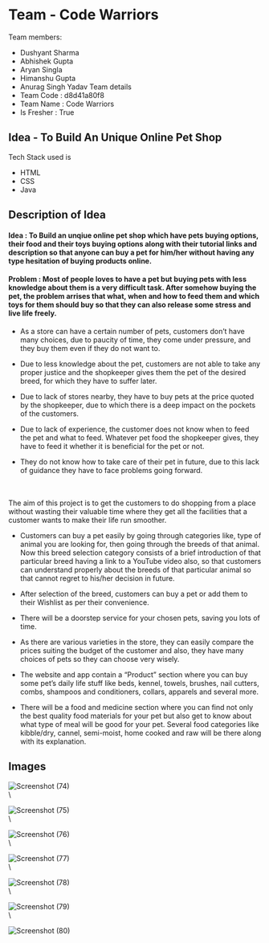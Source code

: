 # Team - Code Warriors
Team members:
- Dushyant Sharma
- Abhishek Gupta
- Aryan Singla
- Himanshu Gupta
- Anurag Singh Yadav
Team details
- Team Code : d8d41a80f8 
- Team Name : Code Warriors
- Is Fresher : True
## Idea - To Build An Unique Online Pet Shop
Tech Stack used is
- HTML
- CSS
- Java
## Description of Idea
#### Idea : To Build an unqiue online pet shop which have pets buying options, their food and their toys buying options along with their tutorial links and description so that anyone can buy a pet for him/her without having any type hesitation of buying products online.
#### Problem : Most of people loves to have a pet but buying pets with less knowledge about them is a very difficult task. After somehow buying the pet, the problem arrises that what, when and how to feed them and which toys for them should buy so that they can also release some stress and live life freely.
- As a store can have a certain number of pets, customers don’t have many choices, due to paucity of time, they come under pressure, and they buy them even if they do not want to.​

- Due to less knowledge about the pet, customers are not able to take any proper justice and the shopkeeper gives them the pet of the desired breed, for which they have to suffer later.​

- Due to lack of stores nearby, they have to buy pets at the price quoted by the shopkeeper, due to which there is a deep impact on the pockets of the customers.​

- Due to lack of experience, the customer does not know when to feed the pet and what to feed. Whatever pet food the shopkeeper gives, they have to feed it whether it is beneficial for the pet or not.​

- They do not know how to take care of their pet in future, due to this lack of guidance they have to face problems going forward.​

\
\
The aim of this project is to get the customers to do shopping from a place without wasting their valuable time where they get all the facilities that a customer wants to make their life run smoother. 

- Customers can buy a pet easily by going through categories like, type of animal you are looking for, then going through the breeds of that animal. Now this breed selection category consists of a brief introduction of that particular breed having a link to a YouTube video also, so that customers can understand properly about the breeds of that particular animal so that cannot regret to his/her decision in future. ​

- After selection of the breed, customers can buy a pet or add them to their Wishlist as per their convenience. ​

- There will be a doorstep service for your chosen pets, saving you lots of time.​

- As there are various varieties in the store, they can easily compare the prices suiting the budget of the customer and also, they have many choices of pets so they can choose very wisely.​

- The website and app contain a “Product” section where you can buy some pet’s daily life stuff like beds, kennel, towels, brushes, nail cutters, combs, shampoos and conditioners, collars, apparels and several more.​

- There will be a food and medicine section where you can find not only the best quality food materials for your pet but also get to know about what type of meal will be good for your pet. Several food categories like kibble/dry, cannel, semi-moist, home cooked and raw will be there along with its explanation. 


## Images
![Screenshot (74)](https://user-images.githubusercontent.com/96014318/155883890-a829c373-ef4a-4893-8ffe-796d013baa00.png)
\
\

![Screenshot (75)](https://user-images.githubusercontent.com/96014318/155883896-51ba2593-7523-486e-aa8f-8cf6961877fb.png)
\
\

![Screenshot (76)](https://user-images.githubusercontent.com/96014318/155883901-04a1732d-6481-4d46-9c09-1cc40dd208b4.png)
\
\

![Screenshot (77)](https://user-images.githubusercontent.com/96014318/155883928-8021deaf-661e-4d41-9ac9-45ab32411ff1.png)
\
\

![Screenshot (78)](https://user-images.githubusercontent.com/96014318/155883935-52eca86f-2347-41e2-a2ea-6e0fee0415d8.png)
\
\

![Screenshot (79)](https://user-images.githubusercontent.com/96014318/155883941-b15c6b12-c5a8-4043-89e7-a2b39bf33678.png)
\
\

![Screenshot (80)](https://user-images.githubusercontent.com/96014318/155883949-82d6cea9-6a7b-4520-8050-e57946ec102f.png)


